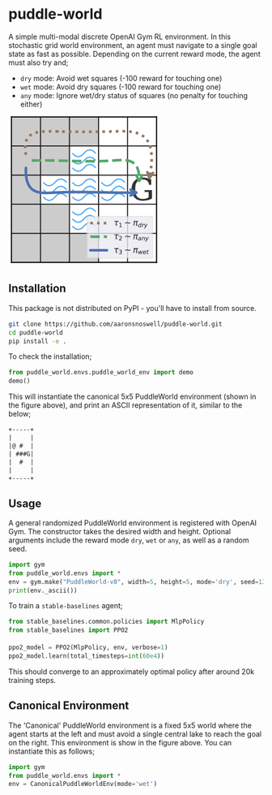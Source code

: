 
# puddle-world

A simple multi-modal discrete OpenAI Gym RL environment.
In this stochastic grid world environment, an agent must navigate to a single goal
state as fast as possible.
Depending on the current reward mode, the agent must also try and;

 * `dry` mode: Avoid wet squares (-100 reward for touching one)
 * `wet` mode: Avoid dry squares (-100 reward for touching one)
 * `any` mode: Ignore wet/dry status of squares (no penalty for touching either)

![A PuddleWorld environment](doc/puddle_world_env.png)

## Installation

This package is not distributed on PyPI - you'll have to install from source.

```bash
git clone https://github.com/aaronsnoswell/puddle-world.git
cd puddle-world
pip install -e .
```

To check the installation;

```python
from puddle_world.envs.puddle_world_env import demo
demo()
```

This will instantiate the canonical 5x5 PuddleWorld environment (shown in the figure
above), and print an ASCII representation of it, similar to the below;

```
+-----+
|     |
|@ #  |
| ###G|
|  #  |
|     |
+-----+
```

## Usage

A general randomized PuddleWorld environment is registered with OpenAI Gym.
The constructor takes the desired width and height.
Optional arguments include the reward mode `dry`, `wet` or `any`, as well as
a random seed.

```python
import gym
from puddle_world.envs import *
env = gym.make("PuddleWorld-v0", width=5, height=5, mode='dry', seed=1337)
print(env._ascii())
```

To train a `stable-baselines` agent;

```python
from stable_baselines.common.policies import MlpPolicy
from stable_baselines import PPO2

ppo2_model = PPO2(MlpPolicy, env, verbose=1)
ppo2_model.learn(total_timesteps=int(60e4))
```

This should converge to an approximately optimal policy after around 20k training steps.

## Canonical Environment

The 'Canonical' PuddleWorld environment is a fixed 5x5 world where the agent starts at
the left and must avoid a single central lake to reach the goal on the right.
This environment is show in the figure above.
You can instantiate this as follows;

```python
import gym
from puddle_world.envs import *
env = CanonicalPuddleWorldEnv(mode='wet')
```